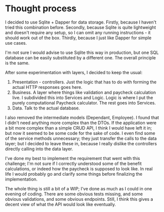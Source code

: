 # Thought process

I decided to use Sqlite + Dapper for data storage. Firstly, because I haven't tried this combination
before. Secondly, because Sqlite is quite lightweight and doesn't require any setup, so I can omit
any running instructions - it should work out of the box. Thirdly, because I just like Dapper for
simple use cases.

I'm not sure I would advise to use Sqlite this way in production, but one SQL database can be easily
substituted by a different one. The overall principle is the same.

After some experimentation with layers, I decided to keep the usual:
1. Presentation - controllers. Just the logic that has to do with forming the actual HTTP
responses goes here.
2. Business. A layer where things like validation and paycheck calculation live.
I subdivided this into Services and Logic. Logic is where I put the purely computational Paycheck
calculator. The rest goes into Services.
3. Data. Talk to the actual database.

I also removed the intermediate models (Dependant, Employee). I found that I didn't need anything
more complex than the DTOs. If the application were a bit more complex than a simple CRUD API,
I think I would have left it in; but now it seemed to be some code for the sake of code. I even find
some of the service methods unnecessary; they just transfer the calls to the data layer; but I decided
to leave these in, because I really dislike the controllers directly calling into the data layer.

I've done my best to implement the requirement that went with this challenge; I'm not sure if I correctly
understood some of the benefit calculations, or indeed how the paycheck is supposed to look like. In
real life I would probably go and clarify some things before finalizing the implementation.

The whole thing is still a bit of a WIP; I've done as much as I could in one evening of coding. There are
some obvious tests missing, and some obvious validations, and some obvious endpoints. Still, I think this
gives a decent view of what the API would look like eventually.